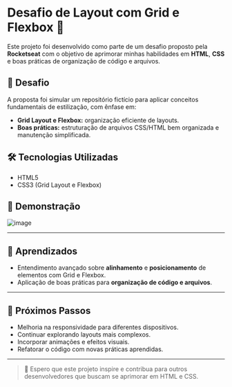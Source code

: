 # Desafio de Layout com Grid e Flexbox 🚀

Este projeto foi desenvolvido como parte de um desafio proposto pela **Rocketseat** com o objetivo de aprimorar minhas habilidades em **HTML**, **CSS** e boas práticas de organização de código e arquivos.

## 🎯 Desafio  

A proposta foi simular um repositório fictício para aplicar conceitos fundamentais de estilização, com ênfase em:

- **Grid Layout e Flexbox:** organização eficiente de layouts.
- **Boas práticas:** estruturação de arquivos CSS/HTML bem organizada e manutenção simplificada.

## 🛠️ Tecnologias Utilizadas

- HTML5
- CSS3 (Grid Layout e Flexbox)

## 📸 Demonstração  

![image](https://github.com/user-attachments/assets/dbc7af3e-73c2-4cbb-adb3-fb197e883238)

---

## 📝 Aprendizados  

- Entendimento avançado sobre **alinhamento** e **posicionamento** de elementos com Grid e Flexbox.  
- Aplicação de boas práticas para **organização de código e arquivos**.  

---

## 🚀 Próximos Passos  

- Melhoria na responsividade para diferentes dispositivos.
- Continuar explorando layouts mais complexos.
- Incorporar animações e efeitos visuais.
- Refatorar o código com novas práticas aprendidas.  

---

> 🌟 Espero que este projeto inspire e contribua para outros desenvolvedores que buscam se aprimorar em HTML e CSS.
